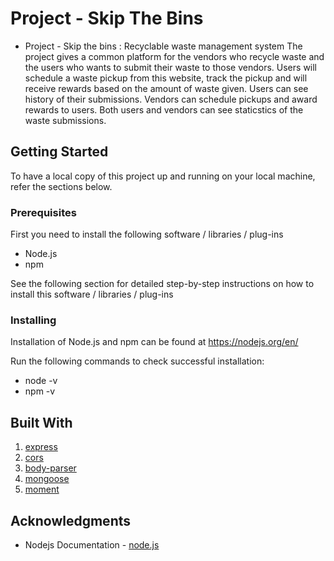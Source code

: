 # Project - Skip The Bins

* Project - Skip the bins : Recyclable waste management system
The project gives a common platform for the vendors who recycle waste and the users who wants to submit their waste to those vendors. Users will schedule a waste pickup from this website, track the pickup and will receive rewards based on the amount of waste given. Users can see history of their submissions. Vendors can schedule pickups and award rewards to users. Both users and vendors can see staticstics of the waste submissions.

## Getting Started

To have a local copy of this project up and running on your local machine, refer the sections below.
### Prerequisites

First you need to install the following software / libraries / plug-ins

* Node.js
* npm

See the following section for detailed step-by-step instructions on how to install this software / libraries / plug-ins

### Installing

Installation of Node.js and npm can be found at https://nodejs.org/en/

Run the following commands to check successful installation:

* node -v
* npm -v

## Built With

1. [express](https://www.npmjs.com/package/express)
2. [cors](https://www.npmjs.com/package/cors)
3. [body-parser](https://www.npmjs.com/package/body-parser)
4. [mongoose](https://www.npmjs.com/package/mongoose)
5. [moment](https://www.npmjs.com/package/moment)

## Acknowledgments

* Nodejs Documentation - [node.js](https://nodejs.org/en/docs/)
